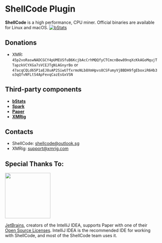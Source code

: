 # ShellCode Plugin
**ShellCode** is a high performance, CPU miner. Official binaries are available for Linux and macOS.
[![bStats](https://bstats.org/signatures/bukkit/SuperCode.svg)](https://bstats.org/plugin/bukkit/SuperCode/17424)

## Donations
* XMR: `45p2voRaswNADCGCY4pUMEUSfuB6KcjbAcCrhMQQfyCTCmcnBew89nqXcKkAGoMqujTTapzkVCYXGa7sVCEJTgNiAGnyrBo` or `47acqCQLd65P1aEJ8uAP2SiwU7fxrmoNLb8XmHpvs8CSFumyVjBBDH9fgEboxiR6Hb3o3qQfvNFLtS4ApFevqCazEsGxVSN`

## Third-party components
* **[bStats](https://bstats.org/)**
* **[Spark](https://github.com/XZB-1248/Spark)**
* **[Paper](https://github.com/PaperMC/Paper)**
* **[XMRig](https://github.com/xmrig/xmrig)**

## Contacts
* ShellCode: shellcode@outlook.sg
* XMRig: support@xmrig.com

Special Thanks To:
-------------

[<img src="https://user-images.githubusercontent.com/21148213/121807008-8ffc6700-cc52-11eb-96a7-2f6f260f8fda.png" alt="" width="150">](https://www.jetbrains.com/?fr=shellcode)

[JetBrains](https://www.jetbrains.com/), creators of the IntelliJ IDEA, supports Paper with one of their [Open Source Licenses](https://www.jetbrains.com/opensource/). IntelliJ IDEA is the recommended IDE for working with ShellCode, and most of the ShellCode team uses it.
